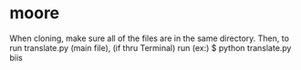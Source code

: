 # moore

When cloning, make sure all of the files are in the same directory. Then, to run translate.py (main file), (if thru Terminal) run (ex:)
  $ python translate.py biis
